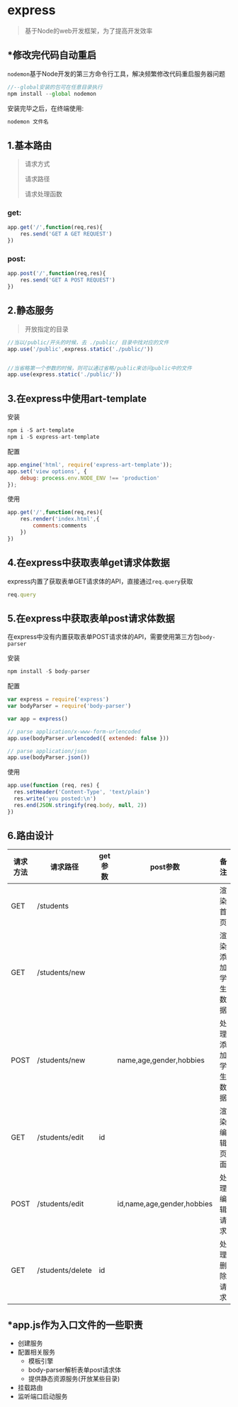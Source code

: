 # express

> 基于Node的web开发框架，为了提高开发效率

## *修改完代码自动重启

`nodemon`基于Node开发的第三方命令行工具，解决频繁修改代码重启服务器问题

```javascript
//--global安装的包可在任意目录执行
npm install --global nodemon
```

安装完毕之后，在终端使用:

```javascript
nodemon 文件名
```

## 1.基本路由

> 请求方式
>
> 请求路径
>
> 请求处理函数

### get:

```javascript
app.get('/',function(req,res){
    res.send('GET A GET REQUEST')
})
```

### post:

```javascript
app.post('/',function(req,res){
    res.send('GET A POST REQUEST')
})
```

## 2.静态服务

> 开放指定的目录

```javascript
//当以/public/开头的时候，去 ./public/ 目录中找对应的文件
app.use('/public',express.static('./public/'))


//当省略第一个参数的时候，则可以通过省略/public来访问public中的文件
app.use(express.static('./public/'))
```

## 3.在express中使用art-template

安装

```javascript
npm i -S art-template
npm i -S express-art-template
```

配置

```javascript
app.engine('html', require('express-art-template'));
app.set('view options', {
    debug: process.env.NODE_ENV !== 'production'
});
```

使用

```javascript
app.get('/',function(req,res){
	res.render('index.html',{
		comments:comments
	})
})
```

## 4.在express中获取表单get请求体数据

express内置了获取表单GET请求体的API，直接通过`req.query`获取

```javascript
req.query
```

## 5.在express中获取表单post请求体数据

在express中没有内置获取表单POST请求体的API，需要使用第三方包`body-parser`

安装

```javascript
npm install -S body-parser 
```

配置

```javascript
var express = require('express')
var bodyParser = require('body-parser')

var app = express()

// parse application/x-www-form-urlencoded
app.use(bodyParser.urlencoded({ extended: false }))

// parse application/json
app.use(bodyParser.json())
```

使用

```javascript
app.use(function (req, res) {
  res.setHeader('Content-Type', 'text/plain')
  res.write('you posted:\n')
  res.end(JSON.stringify(req.body, null, 2))
})
```

## 6.路由设计

| 请求方法 | 请求路径         | get参数 | post参数                   | 备注             |
| -------- | ---------------- | ------- | -------------------------- | ---------------- |
| GET      | /students        |         |                            | 渲染首页         |
| GET      | /students/new    |         |                            | 渲染添加学生数据 |
| POST     | /students/new    |         | name,age,gender,hobbies    | 处理添加学生数据 |
| GET      | /students/edit   | id      |                            | 渲染编辑页面     |
| POST     | /students/edit   |         | id,name,age,gender,hobbies | 处理编辑请求     |
| GET      | /students/delete | id      |                            | 处理删除请求     |

## 	*app.js作为入口文件的一些职责

- 创建服务
- 配置相关服务
  - 模板引擎
  - body-parser解析表单post请求体
  - 提供静态资源服务(开放某些目录)
- 挂载路由
- 监听端口启动服务